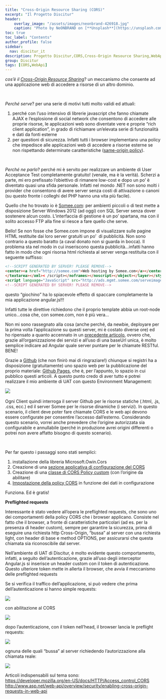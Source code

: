 ```yaml
---
title: "Cross-Origin Resource Sharing (CORS)"
excerpt: "Il Progetto Discitur"
header:
    overlay_image: "/assets/images/neonbrand-426918.jpg"
    caption: "Photo by NeONBRAND on [**Unsplash**](https://unsplash.com/photos/zFSo6bnZJTw)"
toc: true
toc_label: "Contents"
author_profile: false
sidebar:
  nav: discitur_it
description: Progetto Discitur,CORS,Cross-Origin Resource Sharing,WebApi
group: Discitur
tags: [CORS,WebApi]
---
```


<!-- Markup JSON-LD generato da Assistente per il markup dei dati strutturati di Google. -->
<script type="application/ld+json">
{
  "@context" : "http://schema.org",
  "@type" : "Article",
  "name" : "Cross-Origin Resource Sharing (CORS)",
  "author" : {
    "@type" : "Person",
    "name" : "William Verdolini"
  },
  "datePublished" : "2014-03-28",
  "articleSection" : [ "CORS", "WebApi"  ],
  "url" : "https://williamverdolini.github.io/2014/03/28/discitur-CORS"
}
</script>

_cos’è il <a href="http://en.wikipedia.org/wiki/Cross-origin_resource_sharing" target="_blank">Cross-Origin Resource Sharing</a>_? un
meccanismo che consente ad una applicazione web di accedere a risorse di un
altro dominio.

 

_Perché serve_? per una serie di motivi tutti molto validi ed
attuali:

1. perché con l’uso intensivo di librerie
     javascript che fanno chiamate AJAX e l’esplosione di social network che
     consentono di accedere alle proprie risorse, le applicazioni web sono
     diventate vere e proprie “rich client application”, in grado di richiamare
     un’elevata serie di funzionalità e dati da fonti esterne
2. per questioni di sicurezza. Infatti tutti i
     browser implementano una policy che impedisce alle applicazioni web di
     accedere a risorse esterne se non rispettando determinate caratteristiche
     (<a href="http://en.wikipedia.org/wiki/Same_origin_policy" target="_blank">same-origin policy</a>).

 

_Perché ne parlo_? perché mi è servito per realizzare un ambiente
di User Acceptance Test completamente gratuito! (venale, ma è la verità).
Scherzi a parte, mi ero prefissato l’obiettivo di rimanere low-cost e dopo un
po’ è diventato quasi una sfida personale. Infatti nel mondo .NET non sono
molti i provider che consentono di avere server senza costi di attivazione o
canoni (su questo fronte i colleghi del PHP hanno una vita più facile).

Quello che ho trovato io è <a href="https://somee.com/default.aspx" target="_blank">Somee.com</a>:
per ambienti piccoli o di test mette a disposizione Server Windows 2012 (ad
oggi) con SQL Server senza dover sostenere alcun costo. L’interfaccia di
gestione è un po’ spartana, ma con il solito accesso FTP alla fine si riesce a
fare quello che serve.

Bello! Se non fosse che Somee.com impone di visualizzare sulle pagine HTML
restituite dai loro server gratuiti un po’ 
di pubblicità. Non sono contrario a questo baratto (a caval donato non
si guarda in bocca). Il problema sta nel modo in cui inseriscono questa
pubblicità…infatti hanno fatto in modo che ogni risorsa html richiesta al
server venga restituita con il seguente suffisso:

```html
<!--SCRIPT GENERATED BY SERVER! PLEASE REMOVE-->
<center><a href="http://somee.com">Web hosting by Somee.com</a></center>
</textarea></xml>< /script></noframes></noscript></object></layer></style></title></applet>
<script language="JavaScript" src="http://ads.mgmt.somee.com/serveimages/ad2/WholeInsert4.js">< /script>
<!--SCRIPT GENERATED BY SERVER! PLEASE REMOVE-->
```

questo “giochino” ha lo spiacevole effetto di spaccare completamente la mia
applicazione angular.js!!!

Infatti tutte le direttive richiedono che il proprio template abbia un
root-node unico…cosa che, con somee.com, non è più vera…

Non mi sono rassegnato alla cosa (anche perché, da newbie, deployare per la
prima volta l’applicazione su questi server, mi è costato diverse ore) ed ho
ripensato a quanto accennato in un <a href="/2014/01/24/discitur-separation/" target="_blank">precedente articolo</a>, ovvero che, grazie all’organizzazione dei servizi e all’uso di
una baseUrl unica, è molto semplice indicare ad Angular quale server puntare
per le chiamate RESTful. BENE!

Grazie a <a href="https://github.com/" target="_blank">Github</a> (che non finirò mai di
ringraziare!) chiunque si registri ha a disposizione (gratuitamente) uno spazio
web per la pubblicazione del proprio materiale: <a href="http://pages.github.com/" target="_blank">Github Pages</a>, che è, per l’appunto, lo
spazio in cui pubblico questi articoli. A questo punto credo di aver tutto e
potrei realizzare il mio ambiente di UAT con questo Environment Management:

<img src="{{ BASE_PATH }}/images/discitur/UAT_env.png" /> 

Ogni Client quindi interroga il server Github per le risorse statiche (.html, .js, .css, ecc.) ed il
server Somee per le risorse dinamiche (i servizi).
In questo scenario, il client deve poter fare chiamate CORS e le
web api devono essere configurate per consentire l’accesso dall’esterno.
Considerando questo scenario, vorrei anche prevedere che l’origine autorizzata
sia configurabile e annullabile (perché in produzione avrei origini differenti
o potrei non avere affatto bisogno di questo scenario).

 

Per far questo i passaggi sono stati semplici:

1. installazione della libreria Microsoft.Owin.Cors
2. Creazione di una <a href="https://github.com/williamverdolini/discitur-api/blob/sprint5/Web.config#L29" target="_blank">sezione applicativa di configurazione del CORS</a>
3. Creazione di una <a href="https://github.com/williamverdolini/discitur-api/blob/sprint5/App_Start/Startup.Auth.cs#L107" target="_blank">classe di CORS Policy custom</a> (con l’origine da abilitare)
4. <a href="https://github.com/williamverdolini/discitur-api/blob/sprint5/App_Start/Startup.Auth.cs#L67" target="_blank">Impostazione della policy CORS</a> in funzione dei dati in configurazione

Funziona. Ed è gratis!
 

**Preflighted requests**

Interessante è stato vedere all’opera le preflighted requests, che sono uno
dei comportamenti della policy CORS che i browser applicano. Consiste nel fatto
che il browser, a fronte di caratteristiche particolari (ad es. per la presenza
di header custom), sempre per garantire la sicurezza, prima di eseguire una
richiesta http Cross-Origin, “bussa” al server con una richiesta light, con
header di base e method OPTIONS, per assicurarsi che questa chiamata sia
riconoscibile dal server.

Nell’ambiente di UAT di Discitur, è molto evidente questo comportamento,
infatti, a seguito dell’autenticazione, grazie all’uso degli interceptor
Angular.js si inserisce un header custom con il token di autenticazione. Questo
ulteriore token mette in allerta il browser, che avvia il meccanismo delle
preflighted requests

Se si verifica il traffico dell’applicazione, si può vedere che prima
dell’autenticazione si hanno simple requests:

<img src="{{ BASE_PATH }}/images/discitur/preflighted.png" />

con abilitazione al CORS

<img src="{{ BASE_PATH }}/images/discitur/preflighted2.png" />

dopo l’autenticazione, con il token nell’head, il browser lancia le preflight requests:

<img src="{{ BASE_PATH }}/images/discitur/preflighted3.png" />

ognuna delle quali “bussa” al server richiedendo l’autorizzazione alla chiamata reale:

<img src="{{ BASE_PATH }}/images/discitur/preflighted4.png" />


Articoli indispensabili sul tema sono: <br/>
<a href="https://developer.mozilla.org/en-US/docs/HTTP/Access_control_CORS" target="_blank">https://developer.mozilla.org/en-US/docs/HTTP/Access_control_CORS</a><br/>
<a href="http://www.asp.net/web-api/overview/security/enabling-cross-origin-requests-in-web-api" target="_blank">http://www.asp.net/web-api/overview/security/enabling-cross-origin-requests-in-web-api</a>
 